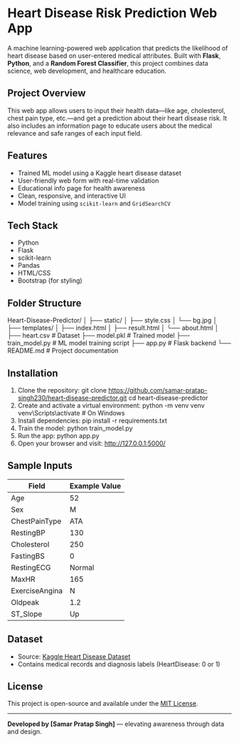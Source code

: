 # Heart Disease Risk Prediction Web App

A machine learning-powered web application that predicts the likelihood of heart disease based on user-entered medical attributes. Built with **Flask**, **Python**, and a **Random Forest Classifier**, this project combines data science, web development, and healthcare education.

## Project Overview

This web app allows users to input their health data—like age, cholesterol, chest pain type, etc.—and get a prediction about their heart disease risk. It also includes an information page to educate users about the medical relevance and safe ranges of each input field.

## Features

- Trained ML model using a Kaggle heart disease dataset
- User-friendly web form with real-time validation
- Educational info page for health awareness
- Clean, responsive, and interactive UI
- Model training using `scikit-learn` and `GridSearchCV`

## Tech Stack

- Python
- Flask
- scikit-learn
- Pandas
- HTML/CSS
- Bootstrap (for styling)

## Folder Structure

Heart-Disease-Predictor/
│
├── static/
│ ├── style.css
│ └── bg.jpg
│
├── templates/
│ ├── index.html
│ ├── result.html
│ └── about.html
│
├── heart.csv # Dataset
├── model.pkl # Trained model
├── train_model.py # ML model training script
├── app.py # Flask backend
└── README.md # Project documentation

## Installation

1. Clone the repository:
git clone https://github.com/samar-pratap-singh230/heart-disease-predictor.git
cd heart-disease-predictor
2. Create and activate a virtual environment:
python -m venv venv
venv\Scripts\activate # On Windows
3. Install dependencies:
pip install -r requirements.txt
4. Train the model:
python train_model.py
5. Run the app:
python app.py
6. Open your browser and visit:
http://127.0.0.1:5000/

## Sample Inputs

| Field             | Example Value |
|------------------|---------------|
| Age              | 52            |
| Sex              | M             |
| ChestPainType    | ATA           |
| RestingBP        | 130           |
| Cholesterol      | 250           |
| FastingBS        | 0             |
| RestingECG       | Normal        |
| MaxHR            | 165           |
| ExerciseAngina   | N             |
| Oldpeak          | 1.2           |
| ST_Slope         | Up            |

## Dataset

- Source: [Kaggle Heart Disease Dataset](https://www.kaggle.com/datasets/fedesoriano/heart-failure-prediction)
- Contains medical records and diagnosis labels (HeartDisease: 0 or 1)

## License

This project is open-source and available under the [MIT License](LICENSE).

---

**Developed by [Samar Pratap Singh]** — elevating awareness through data and design.
